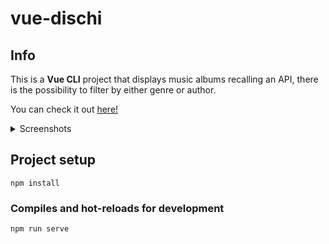 # vue-dischi

## Info
This is a **Vue CLI** project that displays music albums recalling an API, there is the possibility to filter by either genre or author.

You can check it out <a href="https://lucid-mestorf-9bc810.netlify.app">here!</a>

<details>
  <summary>Screenshots</summary>
  <img src="https://i.imgur.com/jshDyKE.png" name="1">
  <img src="https://i.imgur.com/fxFq5rG.png" name="2">
</details>
  
## Project setup
```
npm install
```

### Compiles and hot-reloads for development
```
npm run serve
```
